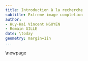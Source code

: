 ```yaml
---
title: Introduction à la recherche 
subtitle: Extreme image completion
author:
- Huy-Hai Vincent NGUYEN
- Romain GILLE
date: \today
geometry: margin=1in
...
```


\newpage
